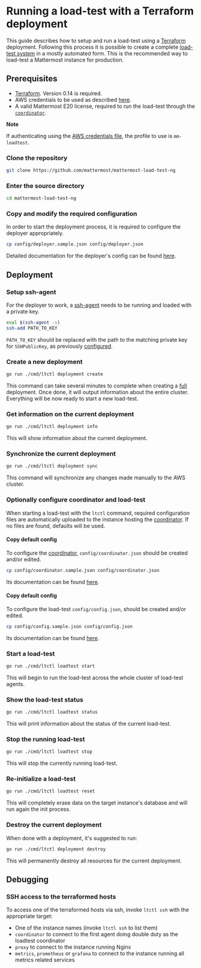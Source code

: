 # Running a load-test with a Terraform deployment

This guide describes how to setup and run a load-test using a [Terraform](https://www.terraform.io/intro/index.html) deployment.
Following this process it is possible to create a complete [load-test system](loadtest_system.md) in a mostly automated form.
This is the recommended way to load-test a Mattermost instance for production.

## Prerequisites

- [Terraform](https://learn.hashicorp.com/terraform/getting-started/install). Version 0.14 is required.
- AWS credentials to be used as described [here](https://www.terraform.io/docs/providers/aws/index.html#authentication).
- A valid Mattermost E20 license, required to run the load-test through the [`coordinator`](coordinator.md).

**Note**

If authenticating using the [AWS credentials file](https://www.terraform.io/docs/providers/aws/index.html#shared-credentials-file), the profile to use is `mm-loadtest`.

### Clone the repository

```sh
git clone https://github.com/mattermost/mattermost-load-test-ng
```

### Enter the source directory

```sh
cd mattermost-load-test-ng
```

### Copy and modify the required configuration

In order to start the deployment process, it is required to configure the deployer appropriately.

```sh
cp config/deployer.sample.json config/deployer.json
```

Detailed documentation for the deployer's config can be found [here](deployer_config.md).

## Deployment

### Setup ssh-agent

For the deployer to work, a [ssh-agent](https://linux.die.net/man/1/ssh-agent) needs to be running and loaded with a private key.

```sh
eval $(ssh-agent -s)
ssh-add PATH_TO_KEY
```

`PATH_TO_KEY` should be replaced with the path to the matching private key for `SSHPublicKey`, as previously [configured](deployer_config.md).

### Create a new deployment

```sh
go run ./cmd/ltctl deployment create
```

This command can take several minutes to complete when creating a [full](loadtest_system.md) deployment.
Once done, it will output information about the entire cluster. Everything will be now ready to start a new load-test.

### Get information on the current deployment

```sh
go run ./cmd/ltctl deployment info
```

This will show information about the current deployment.

### Synchronize the current deployment

```sh
go run ./cmd/ltctl deployment sync
```

This command will synchronize any changes made manually to the AWS cluster.

### Optionally configure coordinator and load-test

When starting a load-test with the `ltctl` command, required configuration files are automatically uploaded to the instance hosting the [coordinator](coordinator.md).
If no files are found, defaults will be used.

#### Copy default config

To configure the [coordinator](coordinator.md), `config/coordinator.json` should be created and/or edited.

```sh
cp config/coordinator.sample.json config/coordinator.json
```

Its documentation can be found [here](coordinator_config.md).

#### Copy default config

To configure the load-test `config/config.json`, should be created and/or edited.

```sh
cp config/config.sample.json config/config.json
```

Its documentation can be found [here](loadtest_config.md).

### Start a load-test

```sh
go run ./cmd/ltctl loadtest start
```

This will begin to run the load-test across the whole cluster of load-test agents.

### Show the load-test status

```sh
go run ./cmd/ltctl loadtest status
```

This will print information about the status of the current load-test.

### Stop the running load-test

```sh
go run ./cmd/ltctl loadtest stop
```

This will stop the currently running load-test.

### Re-initialize a load-test

```sh
go run ./cmd/ltctl loadtest reset
```

This will completely erase data on the target instance's database and will run again the init process.

### Destroy the current deployment

When done with a deployment, it's suggested to run:

```sh
go run ./cmd/ltctl deployment destroy
```

This will permanently destroy all resources for the current deployment.

## Debugging

### SSH access to the terraformed hosts

To access one of the terraformed hosts via ssh, invoke `ltctl ssh` with the appropriate target:
* One of the instance names (invoke `ltctl ssh` to list them)
* `coordinator` to connect to the first agent doing double duty as the loadtest coordinator
* `proxy` to connect to the instance running Nginx
* `metrics`, `prometheus` or `grafana` to connect to the instance running all metrics related services
